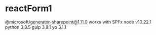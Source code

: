 # reactForm1

@microsoft/generator-sharepoint@1.11.0
works with SPFx
node v10.22.1
python 3.8.5
gulp 3.9.1
yo 3.1.1
